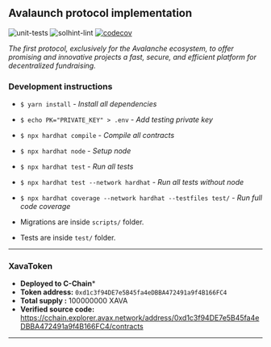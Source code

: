 ## Avalaunch protocol implementation
![unit-tests](https://github.com/avalaunch-app/xava-protocol/actions/workflows/unit-tests.yaml/badge.svg)
![solhint-lint](https://github.com/avalaunch-app/xava-protocol/actions/workflows/solhint-lint.yaml/badge.svg)
[![codecov](https://codecov.io/gh/avalaunch-app/xava-protocol/branch/staging/graph/badge.svg?token=JxZIQnKZcw)](https://codecov.io/gh/avalaunch-app/xava-protocol)

_The first protocol, exclusively for the Avalanche ecosystem, to offer promising and innovative projects a fast, secure, and efficient platform for decentralized fundraising._

### Development instructions
- `$ yarn install` - _Install all dependencies_
- `$ echo PK="PRIVATE_KEY" > .env` - _Add testing private key_
- `$ npx hardhat compile` - _Compile all contracts_
- `$ npx hardhat node` - _Setup node_
- `$ npx hardhat test` - _Run all tests_
- `$ npx hardhat test --network hardhat` - _Run all tests without node_
- `$ npx hardhat coverage --network hardhat --testfiles test/` - _Run full code coverage_

- Migrations are inside `scripts/` folder.
- Tests are inside `test/` folder.

--- 
### XavaToken 
- **Deployed to C-Chain***
- **Token address:** `0xd1c3f94DE7e5B45fa4eDBBA472491a9f4B166FC4`
- **Total supply :** 100000000 XAVA
- **Verified source code:** https://cchain.explorer.avax.network/address/0xd1c3f94DE7e5B45fa4eDBBA472491a9f4B166FC4/contracts

---
